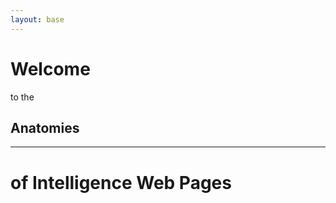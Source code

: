 ```yaml
---
layout: base
---
```


<h1>Welcome</h1> to the <h2>Anatomies</h2> <hr/>
<h1>of Intelligence
Web Pages</h1>
